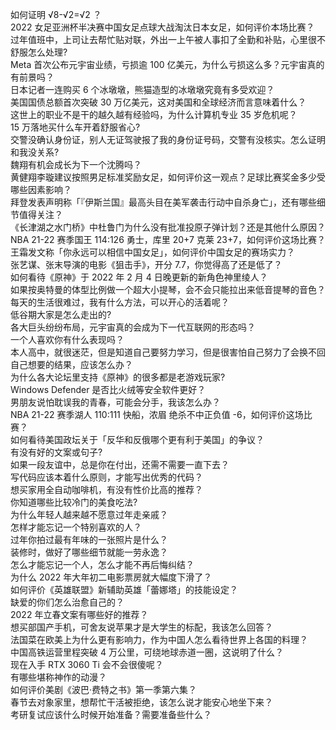 如何证明 √8-√2=√2 ？  
2022 女足亚洲杯半决赛中国女足点球大战淘汰日本女足，如何评价本场比赛？  
过年值班中，上司让去帮忙贴对联，外出一上午被人事扣了全勤和补贴，心里很不舒服怎么处理?  
Meta 首次公布元宇宙业绩，亏损逾 100 亿美元，为什么亏损这么多？元宇宙真的有前景吗？  
日本记者一连购买 6 个冰墩墩，熊猫造型的冰墩墩究竟有多受欢迎？  
美国国债总额首次突破 30 万亿美元，这对美国和全球经济而言意味着什么？  
这世上的职业不是干的越久越有经验吗，为什么计算机专业 35 岁危机呢？  
15 万落地买什么车开着舒服省心?  
交警没确认身份证，别人无证驾驶报了我的身份证号码，交警有没核实。怎么证明和我没关系?  
魏翔有机会成长为下一个沈腾吗？  
黄健翔李璇建议按照男足标准奖励女足，如何评价这一观点？足球比赛奖金多少受哪些因素影响？  
拜登发表声明称「『伊斯兰国』最高头目在美军袭击行动中自杀身亡」，还有哪些细节值得关注？  
《长津湖之水门桥》中杜鲁门为什么没有批准投原子弹计划？还是其他什么原因？  
NBA 21-22 赛季国王 114:126 勇士，库里 20+7 克莱 23+7，如何评价这场比赛？  
王霜发文称「你永远可以相信中国女足」，如何评价中国女足的赛场实力？  
张艺谋、张末导演的电影《狙击手》，开分 7.7，你觉得高了还是低了？  
如何看待《原神》于 2022 年 2 月 4 日晚更新的新角色神里绫人？  
如果按奥特曼的体型比例做一个超大小提琴，会不会只能拉出来低音提琴的音色？  
每天的生活很难过，我有什么方法，可以开心的活着呢？  
低谷期大家是怎么走出的?  
各大巨头纷纷布局，元宇宙真的会成为下一代互联网的形态吗？  
一个人喜欢你有什么表现吗？  
本人高中，就很迷茫，但是知道自己要努力学习，但是很害怕自己努力了会换不回自己想要的结果，应该怎么办？  
为什么各大论坛里支持《原神》的很多都是老游戏玩家?  
Windows Defender 是否比火绒等安全软件更好？  
男朋友说怕耽误我的青春，可能会分手，我该怎么办？  
NBA 21-22 赛季湖人 110:111 快船，浓眉 绝杀不中正负值 -6，如何评价这场比赛？  
如何看待美国政坛关于「反华和反俄哪个更有利于美国」的争议？  
有没有好的文案或句子?  
如果一段友谊中，总是你在付出，还需不需要一直下去？  
写代码应该本着什么原则，才能写出优秀的代码？  
想买家用全自动咖啡机，有没有性价比高的推荐？  
你知道哪些比较冷门的美食吃法?  
为什么年轻人越来越不愿意过年走亲戚？  
怎样才能忘记一个特别喜欢的人？  
过年你拍过最有年味的一张照片是什么？  
装修时，做好了哪些细节就能一劳永逸？  
怎么才能忘记一个人，怎么才能不再后悔纠结？  
为什么 2022 年大年初二电影票房就大幅度下滑了？  
如何评价《英雄联盟》新辅助英雄「蕾娜塔」的技能设定？  
缺爱的你们怎么治愈自己的？  
2022 年立春文案有哪些好的推荐？  
想买部国产手机，可舍友说苹果才是大学生的标配，我该怎么回答？  
法国菜在欧美上为什么更有影响力，作为中国人怎么看待世界上各国的料理？  
中国高铁运营里程突破 4 万公里，可绕地球赤道一圈，这说明了什么？  
现在入手 RTX 3060 Ti 会不会很傻呢？  
有哪些堪称神作的动漫？  
如何评价美剧《波巴·费特之书》第一季第六集？  
春节去对象家里，想帮忙干活被拒绝，该怎么说才能安心地坐下来？  
考研复试应该什么时候开始准备？需要准备些什么？  
